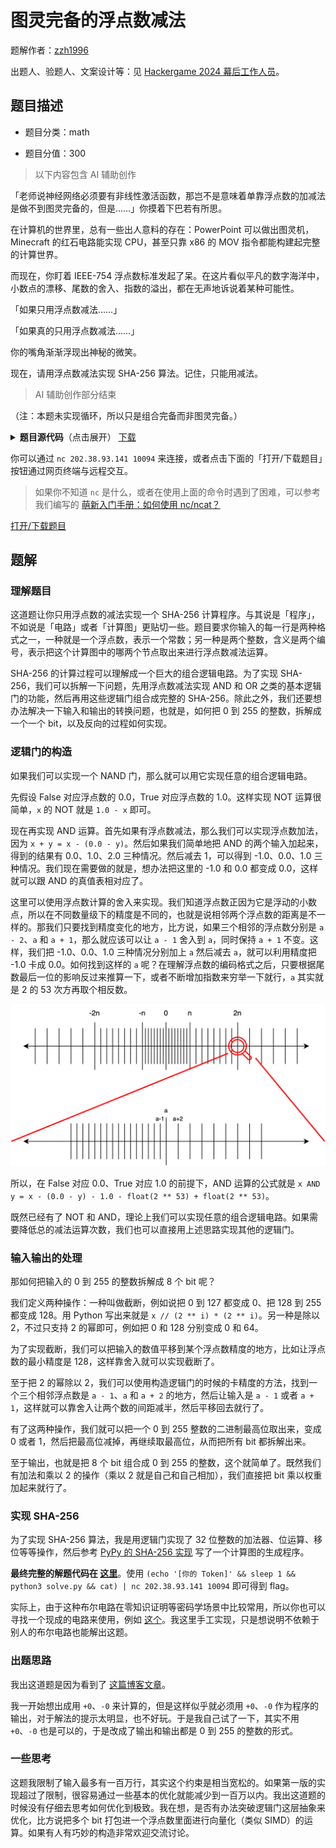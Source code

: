 # 图灵完备的浮点数减法

题解作者：[zzh1996](https://github.com/zzh1996)

出题人、验题人、文案设计等：见 [Hackergame 2024 幕后工作人员](https://hack.lug.ustc.edu.cn/credits/)。

## 题目描述

- 题目分类：math

- 题目分值：300

> 以下内容包含 AI 辅助创作

「老师说神经网络必须要有非线性激活函数，那岂不是意味着单靠浮点数的加减法是做不到图灵完备的，但是……」你摸着下巴若有所思。

在计算机的世界里，总有一些出人意料的存在：PowerPoint 可以做出图灵机，Minecraft 的红石电路能实现 CPU，甚至只靠 x86 的 MOV 指令都能构建起完整的计算世界。

而现在，你盯着 IEEE-754 浮点数标准发起了呆。在这片看似平凡的数字海洋中，小数点的漂移、尾数的舍入、指数的溢出，都在无声地诉说着某种可能性。

「如果只用浮点数减法……」

「如果真的只用浮点数减法……」

你的嘴角渐渐浮现出神秘的微笑。

现在，请用浮点数减法实现 SHA-256 算法。记住，只能用减法。

> AI 辅助创作部分结束

（注：本题未实现循环，所以只是组合完备而非图灵完备。）

<details markdown="1">
  <summary style="display: revert; cursor: pointer" markdown="1"><b>题目源代码</b>（点击展开） <a href="files/floatsha256.py">下载</a></summary>

```python3
import os
from hashlib import sha256

LIMIT = 1000000

def read_program():
    print('Your program:')
    program = []
    while True:
        line = input().strip()
        if line == 'EOF':
            break
        if len(program) >= LIMIT:
            raise ValueError('Program too long')
        nums = line.split()
        if len(nums) == 1:
            program.append(float(nums[0]))
        elif len(nums) == 2:
            program.append((int(nums[0]), int(nums[1])))
        else:
            raise ValueError('Invalid input')
    return program

def run_program(program, data, output_size):
    mem = [float(b) for b in data]
    for line in program:
        if isinstance(line, float):
            mem.append(line)
        else:
            index0, index1 = line
            assert index0 in range(len(mem)), 'Index out of range'
            assert index1 in range(len(mem)), 'Index out of range'
            mem.append(mem[index0] - mem[index1])
    assert len(mem) >= output_size
    output = []
    for x in mem[-output_size:]:
        b = int(x)
        assert float(b) == x, 'Output is not an integer'
        assert b in range(256), 'Output not in range'
        output.append(b)
    return bytes(output)

def main():
    prog = read_program()
    for i in range(10):
        print(f'Testing {i}')
        data = os.urandom(32)
        if sha256(data).digest() != run_program(prog, data, 32):
            print(f'Wrong answer at input {data.hex()}')
            exit(-1)
    print(open('flag').read())

if __name__ == "__main__":
    main()
```

</details>

你可以通过 `nc 202.38.93.141 10094` 来连接，或者点击下面的「打开/下载题目」按钮通过网页终端与远程交互。

> 如果你不知道 `nc` 是什么，或者在使用上面的命令时遇到了困难，可以参考我们编写的 [萌新入门手册：如何使用 nc/ncat？](https://lug.ustc.edu.cn/planet/2019/09/how-to-use-nc/)

[打开/下载题目](http://202.38.93.141:10095/?token={token})

## 题解

### 理解题目

这道题让你只用浮点数的减法实现一个 SHA-256 计算程序。与其说是「程序」，不如说是「电路」或者「计算图」更贴切一些。题目要求你输入的每一行是两种格式之一，一种就是一个浮点数，表示一个常数；另一种是两个整数，含义是两个编号，表示把这个计算图中的哪两个节点取出来进行浮点数减法运算。

SHA-256 的计算过程可以理解成一个巨大的组合逻辑电路。为了实现 SHA-256，我们可以拆解一下问题，先用浮点数减法实现 AND 和 OR 之类的基本逻辑门的功能，然后再用这些逻辑门组合成完整的 SHA-256。除此之外，我们还要想办法解决一下输入和输出的转换问题，也就是，如何把 0 到 255 的整数，拆解成一个一个 bit，以及反向的过程如何实现。

### 逻辑门的构造

如果我们可以实现一个 NAND 门，那么就可以用它实现任意的组合逻辑电路。

先假设 False 对应浮点数的 0.0，True 对应浮点数的 1.0。这样实现 NOT 运算很简单，`x` 的 NOT 就是 `1.0 - x` 即可。

现在再实现 AND 运算。首先如果有浮点数减法，那么我们可以实现浮点数加法，因为 `x + y = x - (0.0 - y)`。然后如果我们简单地把 AND 的两个输入加起来，得到的结果有 0.0、1.0、2.0 三种情况。然后减去 1，可以得到 -1.0、0.0、1.0 三种情况。我们现在需要做的就是，想办法把这里的 -1.0 和 0.0 都变成 0.0，这样就可以跟 AND 的真值表相对应了。

这里可以使用浮点数计算的舍入来实现。我们知道浮点数正因为它是浮动的小数点，所以在不同数量级下的精度是不同的，也就是说相邻两个浮点数的距离是不一样的。那我们只要找到精度变化的地方，比方说，如果三个相邻的浮点数分别是 `a - 2`、`a` 和 `a + 1`，那么就应该可以让 `a - 1` 舍入到 `a`，同时保持 `a + 1` 不变。这样，我们把 -1.0、0.0、1.0 三种情况分别加上 `a` 然后减去 `a`，就可以利用精度把 -1.0 卡成 0.0。如何找到这样的 `a` 呢？在理解浮点数的编码格式之后，只要根据尾数最后一位的影响反过来推算一下，或者不断增加指数来穷举一下就行，`a` 其实就是 2 的 53 次方再取个相反数。

![浮点数精度](assets/float.png)

所以，在 False 对应 0.0、True 对应 1.0 的前提下，AND 运算的公式就是 `x AND y = x - (0.0 - y) - 1.0 - float(2 ** 53) + float(2 ** 53)`。

既然已经有了 NOT 和 AND，理论上我们可以实现任意的组合逻辑电路。如果需要降低总的减法运算次数，我们也可以直接用上述思路实现其他的逻辑门。

### 输入输出的处理

那如何把输入的 0 到 255 的整数拆解成 8 个 bit 呢？

我们定义两种操作：一种叫做截断，例如说把 0 到 127 都变成 0、把 128 到 255 都变成 128。用 Python 写出来就是 `x // (2 ** i) * (2 ** i)`。另一种是除以 2，不过只支持 2 的幂即可，例如把 0 和 128 分别变成 0 和 64。

为了实现截断，我们可以把输入的数值平移到某个浮点数精度的地方，比如让浮点数的最小精度是 128，这样靠舍入就可以实现截断了。

至于把 2 的幂除以 2，我们可以使用构造逻辑门的时候的卡精度的方法，找到一个三个相邻浮点数是 `a - 1`、`a` 和 `a + 2` 的地方，然后让输入是 `a - 1` 或者 `a + 1`，这样就可以靠舍入让两个数的间距减半，然后平移回去就行了。

有了这两种操作，我们就可以把一个 0 到 255 整数的二进制最高位取出来，变成 0 或者 1，然后把最高位减掉，再继续取最高位，从而把所有 bit 都拆解出来。

至于输出，也就是把 8 个 bit 组合成 0 到 255 的整数，这个就简单了。既然我们有加法和乘以 2 的操作（乘以 2 就是自己和自己相加），我们直接把 bit 乘以权重加起来就行了。

### 实现 SHA-256

为了实现 SHA-256 算法，我是用逻辑门实现了 32 位整数的加法器、位运算、移位等等操作，然后参考 [PyPy 的 SHA-256 实现](https://foss.heptapod.net/pypy/pypy/-/blob/branch/default/lib_pypy/_sha256.py) 写了一个计算图的生成程序。

**最终完整的解题代码在 [这里](solve.py)**。使用 `(echo '[你的 Token]' && sleep 1 && python3 solve.py && cat) | nc 202.38.93.141 10094` 即可得到 flag。

实际上，由于这种布尔电路在零知识证明等密码学场景中比较常用，所以你也可以寻找一个现成的电路来使用，例如 [这个](http://stevengoldfeder.com/projects/circuits/sha2circuit.html)。我这里手工实现，只是想说明不依赖于别人的布尔电路也能解出这题。

### 出题思路

我出这道题是因为看到了 [这篇博客文章](https://orlp.net/blog/subtraction-is-functionally-complete/)。

我一开始想出成用 `+0`、`-0` 来计算的，但是这样似乎就必须用 `+0`、`-0` 作为程序的输出，对于解法的提示太明显，也不好玩。于是我自己试了一下，其实不用 `+0`、`-0` 也是可以的，于是改成了输出和输出都是 0 到 255 的整数的形式。

### 一些思考

这题我限制了输入最多有一百万行，其实这个约束是相当宽松的。如果第一版的实现超过了限制，很容易通过一些基本的优化就能减少到一百万以内。我出这道题的时候没有仔细去思考如何优化到极致。我在想，是否有办法突破逻辑门这层抽象来优化，比方说把多个 bit 打包进一个浮点数里面进行向量化（类似 SIMD）的运算。如果有人有巧妙的构造非常欢迎交流讨论。
